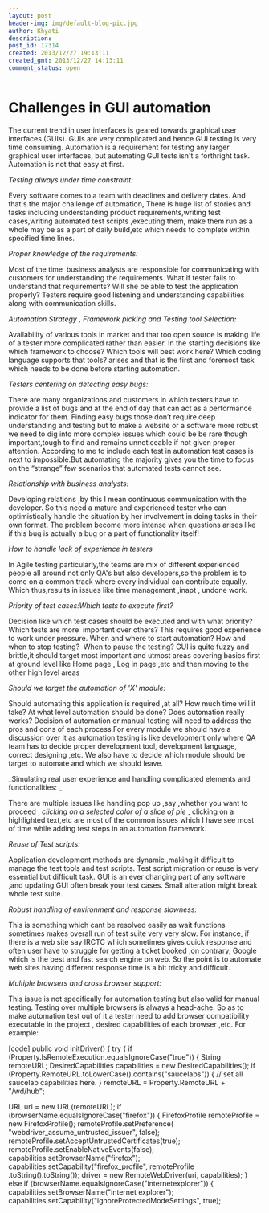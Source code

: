 ```yaml
---
layout: post
header-img: img/default-blog-pic.jpg
author: Khyati
description: 
post_id: 17314
created: 2013/12/27 19:13:11
created_gmt: 2013/12/27 14:13:11
comment_status: open
---
```


# Challenges in GUI automation

The current trend in user interfaces is geared towards graphical user interfaces (GUIs). GUIs are very complicated and hence GUI testing is very time consuming. Automation is a requirement for testing any larger graphical user interfaces, but automating GUI tests isn't a forthright task. Automation is not that easy at first.

_Testing always under time constraint:_

Every software comes to a team with deadlines and delivery dates. And that's the major challenge of automation, There is huge list of stories and tasks including understanding product requirements,writing test cases,writing automated test scripts ,executing them, make them run as a whole may be as a part of daily build,etc which needs to complete within specified time lines.

_Proper knowledge of the requirements:_

Most of the time  business analysts are responsible for communicating with customers for understanding the requirements. What if tester fails to understand that requirements? Will she be able to test the application properly? Testers require good listening and understanding capabilities along with communication skills.

_Automation Strategy , Framework picking and _Testing tool Selection_**:**_

Availability of various tools in market and that too open source is making life of a tester more complicated rather than easier. In the starting decisions like which framework to choose? Which tools will best work here? Which coding language supports that tools? arises and that is the first and foremost task which needs to be done before starting automation.

_Testers centering on detecting easy bugs:_

There are many organizations and customers in which testers have to provide a list of bugs and at the end of day that can act as a performance indicator for them. Finding easy bugs those don’t require deep understanding and testing but to make a website or a software more robust we need to dig into more complex issues which could be be rare though important,tough to find and remains unnoticeable if not given proper attention. According to me to include each test in automation test cases is next to impossible.But automating the majority gives you the time to focus on the “strange” few scenarios that automated tests cannot see.

_Relationship with business analysts:_

Developing relations ,by this I mean continuous communication with the developer. So this need a mature and experienced tester who can optimistically handle the situation by her involvement in doing tasks in their own format. The problem become more intense when questions arises like if this bug is actually a bug or a part of functionality itself!

_How to handle lack of experience in testers_

In Agile testing particularly,the teams are mix of different experienced people all around not only QA's but also developers,so the problem is to come on a common track where every individual can contribute equally. Which thus,results in issues like time management ,inapt , undone work.

_Priority of test cases:Which tests to execute first?_

Decision like which test cases should be executed and with what priority? Which tests are more  important over others? This requires good experience to work under pressure. When and where to start automation? How and when to stop testing?  When to pause the testing? GUI is quite fuzzy and brittle,it should target most important and utmost areas covering basics first at ground level like Home page , Log in page ,etc and then moving to the other high level areas

_Should we target the automation of 'X' module:_

Should automating this application is required ,at all? How much time will it take? At what level automation should be done? Does automation really works? Decision of automation or manual testing will need to address the pros and cons of each process.For every module we should have a discussion over it as automation testing is like development only where QA team has to decide proper development tool, development language, correct designing ,etc. We also have to decide which module should be target to automate and which we should leave.

_Simulating real user experience and handling complicated elements and functionalities: _

There are multiple issues like handling pop up ,say ,whether you want to proceed , _clicking on a selected color of a slice of pie_ , clicking on a highlighted text,etc are most of the common issues which I have see most of time while adding test steps in an automation framework.

_Reuse of Test scripts:_

Application development methods are dynamic ,making it difficult to manage the test tools and test scripts. Test script migration or reuse is very essential but difficult task. GUI is an ever changing part of any software ,and updating GUI often break your test cases. Small alteration might break whole test suite.

_Robust handling of environment and response slowness:_

This is something which cant be resolved easily as wait functions sometimes makes overall run of test suite very very slow. For instance, if there is a web site say IRCTC which sometimes gives quick response and often user have to struggle for getting a ticket booked ,on contrary, Google which is the best and fast search engine on web. So the point is to automate web sites having different response time is a bit tricky and difficult.

_Multiple browsers and cross browser support:_

This issue is not specifically for automation testing but also valid for manual testing. Testing over multiple browsers is always a head-ache. So as to make automation test out of it,a tester need to add browser compatibility executable in the project , desired capabilities of each browser ,etc. For example:

[code] public void initDriver() { try { if (Property.IsRemoteExecution.equalsIgnoreCase("true")) { String remoteURL; DesiredCapabilities capabilities = new DesiredCapabilities(); if (Property.RemoteURL.toLowerCase().contains("saucelabs")) { // set all saucelab capabilities here. } remoteURL = Property.RemoteURL + "/wd/hub";

URL uri = new URL(remoteURL); if (browserName.equalsIgnoreCase("firefox")) { FirefoxProfile remoteProfile = new FirefoxProfile(); remoteProfile.setPreference( "webdriver_assume_untrusted_issuer", false); remoteProfile.setAcceptUntrustedCertificates(true); remoteProfile.setEnableNativeEvents(false); capabilities.setBrowserName("firefox"); capabilities.setCapability("firefox_profile", remoteProfile .toString().toString()); driver = new RemoteWebDriver(uri, capabilities); } else if (browserName.equalsIgnoreCase("internetexplorer")) { capabilities.setBrowserName("internet explorer"); capabilities.setCapability("ignoreProtectedModeSettings", true);
